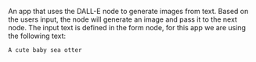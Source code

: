 An app that uses the DALL-E node to generate images from text.
Based on the users input, the node will generate an image and pass it to the next node.
The input text is defined in the form node, for this app we are using the following text:
```
A cute baby sea otter
```